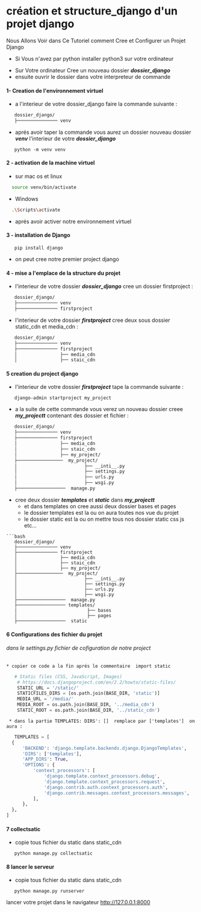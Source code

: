 #  création et structure_django d'un projet django
Nous Allons Voir dans Ce Tutoriel comment Cree et Configurer un Projet Django
- Si Vous n'avez par python installer python3 sur votre ordinateur 
* Sur Votre ordinateur Cree un nouveau dossier ***dossier_django***
* ensuite ouvrir le dossier dans votre interpreteur de commande

#### 1- Creation de l'environnement virtuel 
* a l'interieur de votre dossier_django faire la commande suivante :
```bash
   dossier_django/
   ├─────────────── venv
```
* aprés avoir taper la commande vous aurez un dossier nouveau dossier ***venv*** l'interieur de votre ***dossier_django***
```pyhon
   python -m venv venv 
```
#### 2 - activation de la machine virtuel 
* sur mac os et linux 
```bash
  source venv/bin/activate
```
* Windows
```bash
  .\Scripts\activate
```
* aprés avoir activer notre environnement virtuel
 
#### 3 - installation de Django
```pyhon
   pip install django
```
* on peut cree notre premier project django
#### 4 - mise a l'emplace de la structure du projet 
*  l'interieur de votre dossier ***dossier_django***  cree un dossier firstproject :
```bash
   dossier_django/
   ├─────────────── venv
   ├─────────────── firstproject
```
*  l'interieur de votre dossier ***firstproject***  cree deux sous dossier static_cdn et media_cdn :
```bash
   dossier_django/
   ├─────────────── venv
   ├─────────────── firstproject
   │                ├── media_cdn
   │                ├── staic_cdn
```
 #### 5 creation du project django 
 *  l'interieur de votre dossier ***firstproject*** tape la commande suivante  :
```pyhon
   django-admin startproject my_project
```
*  a la suite de cette commande vous verez un nouveau dossier creee ***my_projectt*** contenant des dossier et fichier  :
```bash
   dossier_django/
   ├─────────────── venv
   ├─────────────── firstproject
   │                ├── media_cdn
   │                ├── staic_cdn
   │                ├── my_project/
   ├─────────────────  my_project/
   │                         ├── __inti__.py
   │                         ├── settings.py
   │                         ├── urls.py
   │                         ├── wsgi.py
   ├──────────────────  manage.py 
```
*  cree deux dossier ***templates*** et ***static***  dans ***my_projectt*** 
   - et dans templates on cree aussi deux dossier bases et pages 
   - le dossier templates est la ou on aura toutes nos vue du projet
   - le dossier static est la ou on mettre tous nos dossier static css js etc...
```
```bash
   dossier_django/
   ├─────────────── venv
   ├─────────────── firstproject
   │                ├── media_cdn
   │                ├── staic_cdn
   │                ├── my_project/
   ├─────────────────  my_project/
   │                         ├── __inti__.py
   │                         ├── settings.py
   │                         ├── urls.py
   │                         ├── wsgi.py
   ├──────────────────  manage.py 
   ├────────────────── templates/
   |                          ├── bases                 
   │                          ├── pages 
   ├──────────────────  static
```
#### 6 Configurations des fichier du projet
   ###### dans le settings.py fichier de cofiguration de notre project
    * copier ce code a la fin aprés le commentaire  import static
  ```python
     # Static files (CSS, JavaScript, Images)
      # https://docs.djangoproject.com/en/2.2/howto/static-files/
      STATIC_URL = '/static/'
      STATICFILES_DIRS = [os.path.join(BASE_DIR, 'static')]
      MEDIA_URL = '/media/'
      MEDIA_ROOT = os.path.join(BASE_DIR, '../media_cdn')
      STATIC_ROOT = os.path.join(BASE_DIR, '../static_cdn')
  ```
     * dans la partie TEMPLATES: DIRS': []  remplace par ['templates']  on aura :
  ```python
     TEMPLATES = [
    {
        'BACKEND': 'django.template.backends.django.DjangoTemplates',
        'DIRS': ['templates'],
        'APP_DIRS': True,
        'OPTIONS': {
            'context_processors': [
                'django.template.context_processors.debug',
                'django.template.context_processors.request',
                'django.contrib.auth.context_processors.auth',
                'django.contrib.messages.context_processors.messages',
            ],
        },
    },
]
```
#### 7 collectsatic
* copie tous fichier du static dans static_cdn
```pyhon
   python manage.py collectsatic
```
#### 8 lancer le serveur
* copie tous fichier du static dans static_cdn
```pyhon
   python manage.py runserver
```
lancer votre projet dans le navigateur http://127.0.0.1:8000
